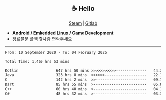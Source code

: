 <h2 align="center"> ☕ Hello </h2>

<p align="center">
  <a href="https://steamcommunity.com/id/Niforances/">Steam</a> |
  <a href="https://gitlab.com/niforances">Gitlab</a>
</p>

 - **Android / Embedded Linux / Game Development**
 - 장르불문 플젝 할사람 연락주세요

------

<!--START_SECTION:waka-->

```txt
From: 10 September 2020 - To: 04 February 2025

Total Time: 1,460 hrs 53 mins

Kotlin                 647 hrs 50 mins >>>>>>>>>>>--------------   44.35 %
Java                   323 hrs 8 mins  >>>>>>-------------------   22.12 %
C                      142 hrs 2 mins  >>-----------------------   09.72 %
Dart                   85 hrs 55 mins  >------------------------   05.88 %
C++                    60 hrs 40 mins  >------------------------   04.15 %
C#                     48 hrs 32 mins  >------------------------   03.32 %
```

<!--END_SECTION:waka-->
